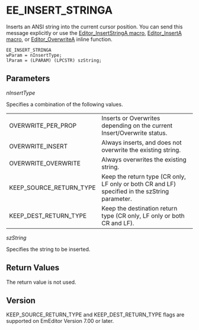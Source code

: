 # EE\_INSERT\_STRINGA

Inserts an ANSI string into the current cursor position. You can send this
message explicitly or use the
[Editor\_InsertStringA macro](../macro/editor_insertstringa), [Editor\_InsertA macro](../macro/editor_inserta), or
[Editor\_OverwriteA](../macro/editor_overwritea) inline function.

```
EE_INSERT_STRINGA
wParam = nInsertType;
lParam = (LPARAM) (LPCSTR) szString;
```

## Parameters

_nInsertType_

Specifies a combination of the following values.

|     |     |
| --- | --- |
| OVERWRITE\_PER\_PROP | Inserts or Overwrites depending on the current Insert/Overwrite status. |
| OVERWRITE\_INSERT | Always inserts, and does not overwrite the existing string. |
| OVERWRITE\_OVERWRITE | Always overwrites the existing string. |
| KEEP\_SOURCE\_RETURN\_TYPE | Keep the return type (CR only, LF only or both CR and LF) specified in the szString parameter. |
| KEEP\_DEST\_RETURN\_TYPE | Keep the destination return type (CR only, LF only or both CR and LF). |

_szString_

Specifies the string to be inserted.

## Return Values

The return value is not used.

## Version

KEEP\_SOURCE\_RETURN\_TYPE and KEEP\_DEST\_RETURN\_TYPE flags are supported on EmEditor Version 7.00 or later.
